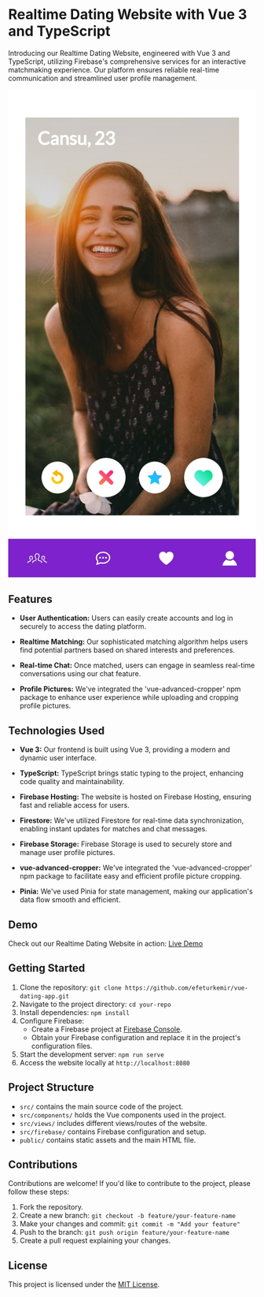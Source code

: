 # Realtime Dating Website with Vue 3 and TypeScript

Introducing our Realtime Dating Website, engineered with Vue 3 and TypeScript, utilizing Firebase's comprehensive services for an interactive matchmaking experience. Our platform ensures reliable real-time communication and streamlined user profile management.

![Dating App Screenshot](Screenshot_20230828_190548_Chrome.jpg)

## Features

- **User Authentication:** Users can easily create accounts and log in securely to access the dating platform.

- **Realtime Matching:** Our sophisticated matching algorithm helps users find potential partners based on shared interests and preferences.

- **Real-time Chat:** Once matched, users can engage in seamless real-time conversations using our chat feature.

- **Profile Pictures:** We've integrated the 'vue-advanced-cropper' npm package to enhance user experience while uploading and cropping profile pictures.

## Technologies Used

- **Vue 3:** Our frontend is built using Vue 3, providing a modern and dynamic user interface.

- **TypeScript:** TypeScript brings static typing to the project, enhancing code quality and maintainability.

- **Firebase Hosting:** The website is hosted on Firebase Hosting, ensuring fast and reliable access for users.

- **Firestore:** We've utilized Firestore for real-time data synchronization, enabling instant updates for matches and chat messages.

- **Firebase Storage:** Firebase Storage is used to securely store and manage user profile pictures.

- **vue-advanced-cropper:** We've integrated the 'vue-advanced-cropper' npm package to facilitate easy and efficient profile picture cropping.

- **Pinia:** We've used Pinia for state management, making our application's data flow smooth and efficient.


## Demo

Check out our Realtime Dating Website in action: [Live Demo](https://myapp-4e79c.web.app/login)

## Getting Started

1. Clone the repository: `git clone https://github.com/efeturkemir/vue-dating-app.git`
2. Navigate to the project directory: `cd your-repo`
3. Install dependencies: `npm install`
4. Configure Firebase:
   - Create a Firebase project at [Firebase Console](https://console.firebase.google.com/).
   - Obtain your Firebase configuration and replace it in the project's configuration files.
5. Start the development server: `npm run serve`
6. Access the website locally at `http://localhost:8080`

## Project Structure

- `src/` contains the main source code of the project.
- `src/components/` holds the Vue components used in the project.
- `src/views/` includes different views/routes of the website.
- `src/firebase/` contains Firebase configuration and setup.
- `public/` contains static assets and the main HTML file.

## Contributions

Contributions are welcome! If you'd like to contribute to the project, please follow these steps:

1. Fork the repository.
2. Create a new branch: `git checkout -b feature/your-feature-name`
3. Make your changes and commit: `git commit -m "Add your feature"`
4. Push to the branch: `git push origin feature/your-feature-name`
5. Create a pull request explaining your changes.

## License

This project is licensed under the [MIT License](LICENSE).


